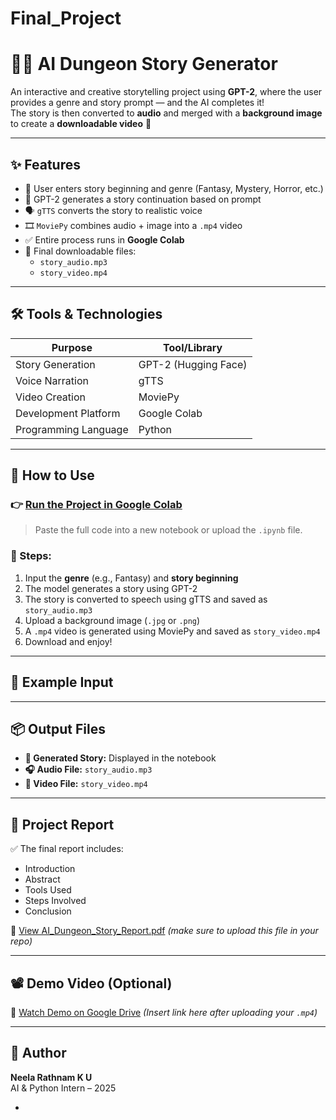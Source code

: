 # Final_Project
# 🧙‍♂️ AI Dungeon Story Generator

An interactive and creative storytelling project using **GPT-2**, where the user provides a genre and story prompt — and the AI completes it!  
The story is then converted to **audio** and merged with a **background image** to create a **downloadable video** 🎥

---

## ✨ Features

- 🔮 User enters story beginning and genre (Fantasy, Mystery, Horror, etc.)
- 🧠 GPT-2 generates a story continuation based on prompt
- 🗣️ `gTTS` converts the story to realistic voice
- 🎞️ `MoviePy` combines audio + image into a `.mp4` video
- ✅ Entire process runs in **Google Colab**
- 💾 Final downloadable files:
  - `story_audio.mp3`
  - `story_video.mp4`

---

## 🛠️ Tools & Technologies

| Purpose                | Tool/Library             |
|------------------------|--------------------------|
| Story Generation       | GPT-2 (Hugging Face)     |
| Voice Narration        | gTTS                     |
| Video Creation         | MoviePy                  |
| Development Platform   | Google Colab             |
| Programming Language   | Python                   |

---

## 🚀 How to Use

### 👉 [Run the Project in Google Colab](https://colab.research.google.com/)  
> Paste the full code into a new notebook or upload the `.ipynb` file.

### 🧾 Steps:
1. Input the **genre** (e.g., Fantasy) and **story beginning**
2. The model generates a story using GPT-2
3. The story is converted to speech using gTTS and saved as `story_audio.mp3`
4. Upload a background image (`.jpg` or `.png`)
5. A `.mp4` video is generated using MoviePy and saved as `story_video.mp4`
6. Download and enjoy!

---

## 🧪 Example Input


---

## 📦 Output Files

- **📝 Generated Story:** Displayed in the notebook
- **🎧 Audio File:** `story_audio.mp3`
- **🎥 Video File:** `story_video.mp4`

---

## 📄 Project Report

✅ The final report includes:
- Introduction  
- Abstract  
- Tools Used  
- Steps Involved  
- Conclusion  

📑 [View AI_Dungeon_Story_Report.pdf](./AI_Dungeon_Story_Report.pdf) *(make sure to upload this file in your repo)*

---

## 📽️ Demo Video (Optional)

🎥 [Watch Demo on Google Drive](https://drive.google.com/...) *(Insert link here after uploading your `.mp4`)*

---

## 👤 Author

**Neela Rathnam K U**  
AI & Python Intern – 2025

-
